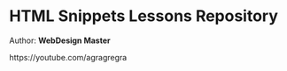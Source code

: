 <h1>HTML Snippets Lessons Repository</h1>
<p>Author: <strong>WebDesign Master</strong></p>
<p>https://youtube.com/agragregra</p>